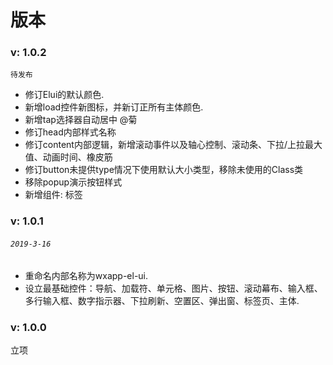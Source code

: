 # 版本

### v: 1.0.2

`待发布`

* 修订Elui的默认颜色.
* 新增load控件新图标，并新订正所有主体颜色.
* 新增tap选择器自动居中 @菊
* 修订head内部样式名称
* 修订content内部逻辑，新增滚动事件以及轴心控制、滚动条、下拉/上拉最大值、动画时间、橡皮筋
* 修订button未提供type情况下使用默认大小类型，移除未使用的Class类
* 移除popup演示按钮样式
* 新增组件: 标签


### **v: 1.0.1**
###### `2019-3-16`

* 重命名内部名称为wxapp-el-ui.
* 设立最基础控件：导航、加载符、单元格、图片、按钮、滚动幕布、输入框、多行输入框、数字指示器、下拉刷新、空置区、弹出窗、标签页、主体.

### **v: 1.0.0**

立项

